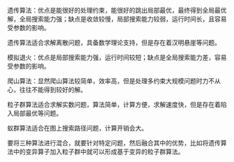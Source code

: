遗传算法：优点是能很好的处理约束，能很好的跳出局部最优，最终得到全局最优解，全局搜索能力强；缺点是收敛较慢，局部搜索能力较弱，运行时间长，且容易受参数的影响。
 
遗传算法适合求解离散问题，具备数学理论支持，但是存在着汉明悬崖等问题。
 
 
 
模拟退火：优点是局部搜索能力强，运行时间较短；缺点是全局搜索能力差，容易受参数的影响。
 
 
 
爬山算法：显然爬山算法较简单，效率高，但是处理多约束大规模问题时力不从心，往往不能得到较好的解。
 
 
 
粒子群算法适合求解实数问题，算法简单，计算方便，求解速度快，但是存在着陷入局部最优等问题。
 
 
 
蚁群算法适合在图上搜索路径问题，计算开销会大。
 
 
 
要将三种算法进行混合，就要针对特定问题，然后融合其中的优势，比如将遗传算法中的变异算子加入粒子群中就可以形成基于变异的粒子群算法。